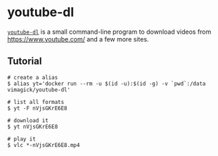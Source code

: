 youtube-dl
==========

[`youtube-dl`][1] is a small command-line program to download videos from
<https://www.youtube.com/> and a few more sites.

## Tutorial

```
# create a alias
$ alias yt='docker run --rm -u $(id -u):$(id -g) -v `pwd`:/data vimagick/youtube-dl'

# list all formats
$ yt -F nVjsGKrE6E8

# download it
$ yt nVjsGKrE6E8

# play it
$ vlc *-nVjsGKrE6E8.mp4
```

[1]: https://rg3.github.io/youtube-dl/

